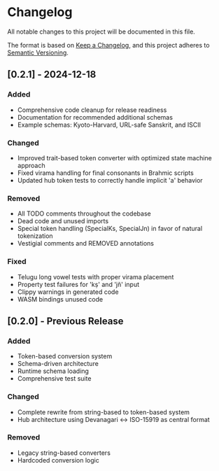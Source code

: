 # Changelog

All notable changes to this project will be documented in this file.

The format is based on [Keep a Changelog](https://keepachangelog.com/en/1.0.0/),
and this project adheres to [Semantic Versioning](https://semver.org/spec/v2.0.0.html).

## [0.2.1] - 2024-12-18

### Added
- Comprehensive code cleanup for release readiness
- Documentation for recommended additional schemas
- Example schemas: Kyoto-Harvard, URL-safe Sanskrit, and ISCII

### Changed
- Improved trait-based token converter with optimized state machine approach
- Fixed virama handling for final consonants in Brahmic scripts
- Updated hub token tests to correctly handle implicit 'a' behavior

### Removed
- All TODO comments throughout the codebase
- Dead code and unused imports
- Special token handling (SpecialKs, SpecialJn) in favor of natural tokenization
- Vestigial comments and REMOVED annotations

### Fixed
- Telugu long vowel tests with proper virama placement
- Property test failures for 'kṣ' and 'jñ' input
- Clippy warnings in generated code
- WASM bindings unused code

## [0.2.0] - Previous Release

### Added
- Token-based conversion system
- Schema-driven architecture
- Runtime schema loading
- Comprehensive test suite

### Changed
- Complete rewrite from string-based to token-based system
- Hub architecture using Devanagari ↔ ISO-15919 as central format

### Removed
- Legacy string-based converters
- Hardcoded conversion logic